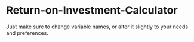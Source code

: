# Return-on-Investment-Calculator

Just make sure to change variable names, or alter it slightly to your needs and preferences. 

